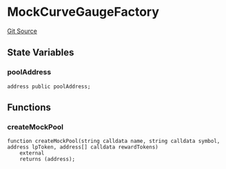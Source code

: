 # MockCurveGaugeFactory
[Git Source](https://github.com/alchemix-finance/alchemix-v2-dao/blob/d8d0b0d485c418b8ae578e8607716a71a6b37bf6/src/interfaces/aura/MockCurveGaugeFactory.sol)


## State Variables
### poolAddress

```solidity
address public poolAddress;
```


## Functions
### createMockPool


```solidity
function createMockPool(string calldata name, string calldata symbol, address lpToken, address[] calldata rewardTokens)
    external
    returns (address);
```

